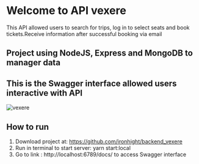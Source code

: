 # Welcome to API vexere

This API allowed users to search for trips, log in to select seats and book tickets.Receive information after successful booking via email

## Project using NodeJS, Express and MongoDB to manager data

## This is the Swagger interface allowed users interactive with API

![vexere](https://user-images.githubusercontent.com/56241790/74513537-638ce980-4f3d-11ea-81c5-f67e408cdff9.png)

## How to run

1. Download project at: https://github.com/ironhight/backend_vexere
2. Run in terminal to start server: yarn start:local
3. Go to link : http://localhost:6789/docs/ to access Swagger interface
